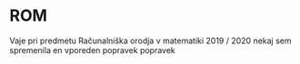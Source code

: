 # ROM
Vaje pri predmetu Računalniška orodja v matematiki 2019 / 2020
nekaj sem spremenila
en vporeden popravek
popravek
